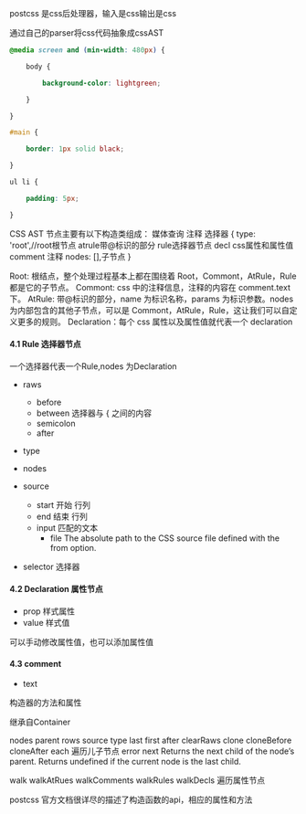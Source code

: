 postcss 是css后处理器，输入是css输出是css

通过自己的parser将css代码抽象成cssAST


```css
@media screen and (min-width: 480px) {

    body {

        background-color: lightgreen;

    }

}

#main {

    border: 1px solid black;

}

ul li {

	padding: 5px;

}
```
CSS AST 节点主要有以下构造类组成：
媒体查询 注释 选择器
{
    type: 'root',//root根节点 atrule带@标识的部分 rule选择器节点 decl css属性和属性值 comment 注释
    nodes: [],子节点
}

Root: 根结点，整个处理过程基本上都在围绕着 Root，Commont，AtRule，Rule 都是它的子节点。
Commont: css 中的注释信息，注释的内容在 comment.text 下。
AtRule: 带@标识的部分，name 为标识名称，params 为标识参数。nodes 为内部包含的其他子节点，可以是 Commont，AtRule，Rule，这让我们可以自定义更多的规则。
Declaration：每个 css 属性以及属性值就代表一个 declaration

#### 4.1 Rule 选择器节点
一个选择器代表一个Rule,nodes 为Declaration 
* raws
    * before
    * between 选择器与 { 之间的内容
    * semicolon
    * after
* type
* nodes
* source
    * start 开始 行列
    * end 结束 行列
    * input 匹配的文本
        * file The absolute path to the CSS source file defined with the from option.
    
* selector 选择器    
#### 4.2 Declaration 属性节点

* prop 样式属性
* value 样式值

可以手动修改属性值，也可以添加属性值

#### 4.3 comment

* text 

构造器的方法和属性

继承自Container 

nodes 
parent
rows
source
type
last
first
after
clearRaws
clone
cloneBefore
cloneAfter
each 遍历儿子节点
error
next Returns the next child of the node’s parent. Returns undefined if the current node is the last child.

walk
walkAtRues
walkComments
walkRules
walkDecls 遍历属性节点

postcss 官方文档很详尽的描述了构造函数的api，相应的属性和方法
